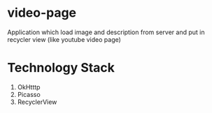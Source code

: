 # video-page
Application which load image and description from server and put in recycler view (like youtube video page)
# Technology Stack
1) OkHtttp
2) Picasso
3) RecyclerView
